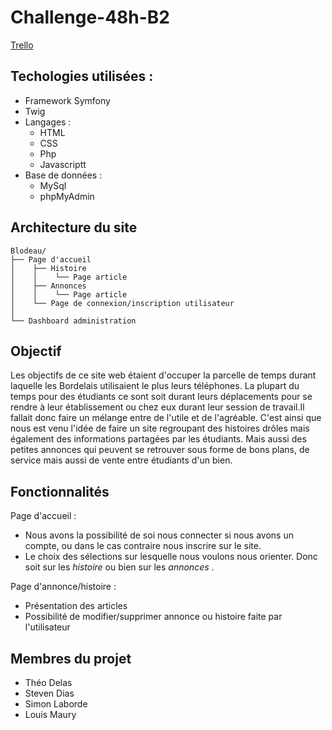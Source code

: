 # Challenge-48h-B2

[Trello](https://trello.com/b/zPx8i97A/challenge-48h)

## Techologies utilisées :
- Framework Symfony
- Twig
- Langages :
    - HTML
    - CSS
    - Php
    - Javascriptt
- Base de données :
    - MySql
    - phpMyAdmin

## Architecture du site

```
Blodeau/
├── Page d'accueil 
│    ├── Histoire
│    │    └── Page article  
│    ├── Annonces
│    │    └── Page article
│    └── Page de connexion/inscription utilisateur
│
└── Dashboard administration
```

## Objectif

Les objectifs de ce site web étaient d'occuper la parcelle de temps durant laquelle les Bordelais utilisaient le plus leurs téléphones. La plupart du temps pour des étudiants ce sont soit durant leurs déplacements pour se rendre à leur établissement ou chez eux durant leur session de travail.Il fallait donc faire un mélange entre de l'utile et de l'agréable. C'est ainsi que nous est venu l'idée de faire un site regroupant des histoires drôles mais également des informations partagées par les étudiants. Mais aussi des petites annonces qui peuvent se retrouver sous forme de bons plans, de service mais aussi de vente entre étudiants d'un bien. 

## Fonctionnalités

Page d'accueil :
 * Nous avons la possibilité de soi nous connecter si nous avons un compte, ou dans le cas contraire nous inscrire sur le site. 
 * Le choix des sélections sur lesquelle nous voulons nous orienter. Donc soit sur les _histoire_  ou bien sur les _annonces_ . 
 
Page d'annonce/histoire : 
 * Présentation des articles 
 * Possibilité de modifier/supprimer annonce ou histoire faite par l'utilisateur
 
 
 ## Membres du projet 
 
 - Théo Delas
 - Steven Dias
 - Simon Laborde
 - Louis Maury
